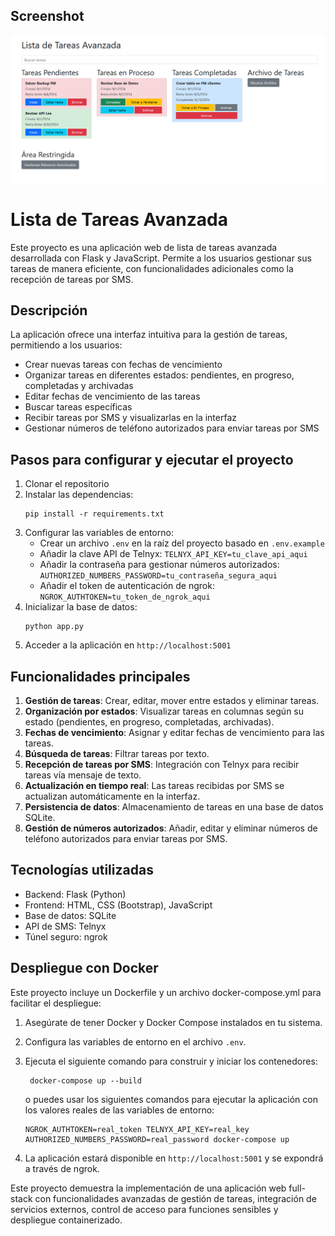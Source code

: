 ## Screenshot

![Sample Screenshot](screenshot.PNG)


# Lista de Tareas Avanzada

Este proyecto es una aplicación web de lista de tareas avanzada desarrollada con Flask y JavaScript. Permite a los usuarios gestionar sus tareas de manera eficiente, con funcionalidades adicionales como la recepción de tareas por SMS.

## Descripción

La aplicación ofrece una interfaz intuitiva para la gestión de tareas, permitiendo a los usuarios:

- Crear nuevas tareas con fechas de vencimiento
- Organizar tareas en diferentes estados: pendientes, en progreso, completadas y archivadas
- Editar fechas de vencimiento de las tareas
- Buscar tareas específicas
- Recibir tareas por SMS y visualizarlas en la interfaz
- Gestionar números de teléfono autorizados para enviar tareas por SMS

## Pasos para configurar y ejecutar el proyecto

1. Clonar el repositorio
2. Instalar las dependencias:
   ```
   pip install -r requirements.txt
   ```
3. Configurar las variables de entorno:
   - Crear un archivo `.env` en la raíz del proyecto basado en `.env.example`
   - Añadir la clave API de Telnyx: `TELNYX_API_KEY=tu_clave_api_aqui`
   - Añadir la contraseña para gestionar números autorizados: `AUTHORIZED_NUMBERS_PASSWORD=tu_contraseña_segura_aqui`
   - Añadir el token de autenticación de ngrok: `NGROK_AUTHTOKEN=tu_token_de_ngrok_aqui`
4. Inicializar la base de datos:
   ```
   python app.py
   ```
5. Acceder a la aplicación en `http://localhost:5001`

## Funcionalidades principales

1. **Gestión de tareas**: Crear, editar, mover entre estados y eliminar tareas.
2. **Organización por estados**: Visualizar tareas en columnas según su estado (pendientes, en progreso, completadas, archivadas).
3. **Fechas de vencimiento**: Asignar y editar fechas de vencimiento para las tareas.
4. **Búsqueda de tareas**: Filtrar tareas por texto.
5. **Recepción de tareas por SMS**: Integración con Telnyx para recibir tareas vía mensaje de texto.
6. **Actualización en tiempo real**: Las tareas recibidas por SMS se actualizan automáticamente en la interfaz.
7. **Persistencia de datos**: Almacenamiento de tareas en una base de datos SQLite.
8. **Gestión de números autorizados**: Añadir, editar y eliminar números de teléfono autorizados para enviar tareas por SMS.

## Tecnologías utilizadas

- Backend: Flask (Python)
- Frontend: HTML, CSS (Bootstrap), JavaScript
- Base de datos: SQLite
- API de SMS: Telnyx
- Túnel seguro: ngrok

## Despliegue con Docker

Este proyecto incluye un Dockerfile y un archivo docker-compose.yml para facilitar el despliegue:

1. Asegúrate de tener Docker y Docker Compose instalados en tu sistema.
2. Configura las variables de entorno en el archivo `.env`.
3. Ejecuta el siguiente comando para construir y iniciar los contenedores:
   ```
    docker-compose up --build

    ```
    o puedes usar los siguientes comandos para ejecutar la aplicación con los valores reales de las variables de entorno:

   ```
   NGROK_AUTHTOKEN=real_token TELNYX_API_KEY=real_key AUTHORIZED_NUMBERS_PASSWORD=real_password docker-compose up
   ```
4. La aplicación estará disponible en `http://localhost:5001` y se expondrá a través de ngrok.

Este proyecto demuestra la implementación de una aplicación web full-stack con funcionalidades avanzadas de gestión de tareas, integración de servicios externos, control de acceso para funciones sensibles y despliegue containerizado.
